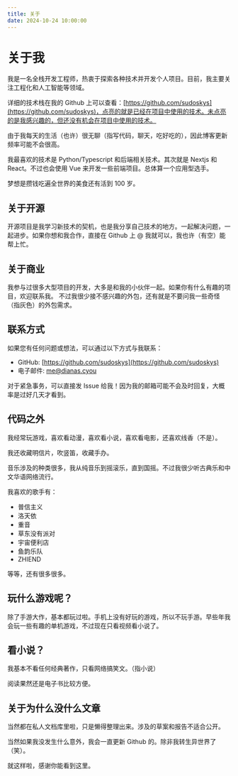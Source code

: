```yaml
---
title: 关于
date: 2024-10-24 10:00:00
---
```


# 关于我

我是一名全栈开发工程师，热衷于探索各种技术并开发个人项目。目前，我主要关注工程化和人工智能等领域。

详细的技术栈在我的 Github 上可以查看：[https://github.com/sudoskys](https://github.com/sudoskys)，点亮的就是已经在项目中使用的技术。未点亮的是我感兴趣的，但还没有机会在项目中使用的技术。

由于我每天的生活（也许）很无聊（指写代码，聊天，吃好吃的），因此博客更新频率可能不会很高。

我最喜欢的技术是 Python/Typescript 和后端相关技术。其次就是 Nextjs 和 React。不过也会使用 Vue 来开发一些前端项目。总体算一个应用型选手。

梦想是攒钱吃遍全世界的美食还有活到 100 岁。

## 关于开源

开源项目是我学习新技术的契机，也是我分享自己技术的地方。一起解决问题，一起进步。如果你想和我合作，直接在 Github 上 @ 我就可以，我也许（有空）能帮上忙。

## 关于商业

我参与过很多大型项目的开发，大多是和我的小伙伴一起。如果你有什么有趣的项目，欢迎联系我。
不过我很少接不感兴趣的外包，还有就是不要问我一些奇怪（指灰色）的外包需求。

## 联系方式

如果您有任何问题或想法，可以通过以下方式与我联系：

- GitHub: [https://github.com/sudoskys](https://github.com/sudoskys)
- 电子邮件: [me@dianas.cyou](mailto:me@dianas.cyou)

对于紧急事务，可以直接发 Issue 给我！因为我的邮箱可能不会及时回复，大概率是过好几天才看到。

## 代码之外

我经常玩游戏，喜欢看动漫，喜欢看小说，喜欢看电影，还喜欢线香（不是）。

我还收藏明信片，吹竖笛，收藏手办。

音乐涉及的种类很多，我从纯音乐到摇滚乐，直到国摇。不过我很少听古典乐和中文华语网络流行。

我喜欢的歌手有：

- 普信主义
- 洛天依
- 重音
- 草东没有派对
- 宇宙便利店
- 鱼韵乐队
- ZHIEND

等等，还有很多很多。

## 玩什么游戏呢？

除了手游大作，基本都玩过啦。手机上没有好玩的游戏，所以不玩手游。早些年我会玩一些有趣的单机游戏，不过现在只看视频看小说了。

## 看小说？

我基本不看任何经典著作，只看网络搞笑文。（指小说）

阅读果然还是电子书比较方便。

## 关于为什么没什么文章

当然都在私人文档库里啦，只是懒得整理出来。涉及的草案和报告不适合公开。

当然如果我没发生什么意外，我会一直更新 Github 的。除非我转生异世界了（笑）。

就这样啦，感谢你能看到这里。
